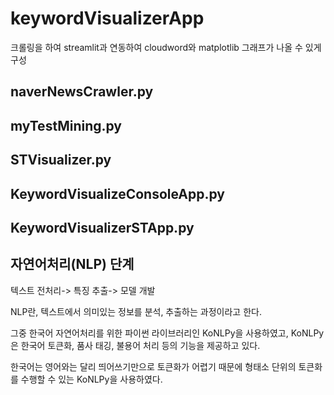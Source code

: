 # keywordVisualizerApp
크롤링을 하여 streamlit과 연동하여 cloudword와 matplotlib 그래프가 나올 수 있게 구성 

## naverNewsCrawler.py
## myTestMining.py

## STVisualizer.py

## KeywordVisualizeConsoleApp.py

## KeywordVisualizerSTApp.py




## 자연어처리(NLP) 단계
텍스트 전처리-> 특징 추출-> 모델 개발

NLP란, 텍스트에서 의미있는 정보를 분석, 추출하는 과정이라고 한다. 

그중 한국어 자연어처리를 위한 파이썬 라이브러리인 KoNLPy을 사용하였고, 
KoNLPy은 한국어 토큰화, 품사 태깅, 불용어 처리 등의 기능을 제공하고 있다. 

한국어는 영어와는 달리 띄어쓰기만으로 토큰화가 어렵기 때문에 
형태소 단위의 토큰화를 수행할 수 있는
KoNLPy을 사용하였다. 


